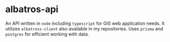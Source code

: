 # albatros-api

An API written in `node` including `typescript` for GIS web application needs. It utilizes `albatross-client` also available in my repositories. Uses `prisma` and `postgres` for efficient working with data.
